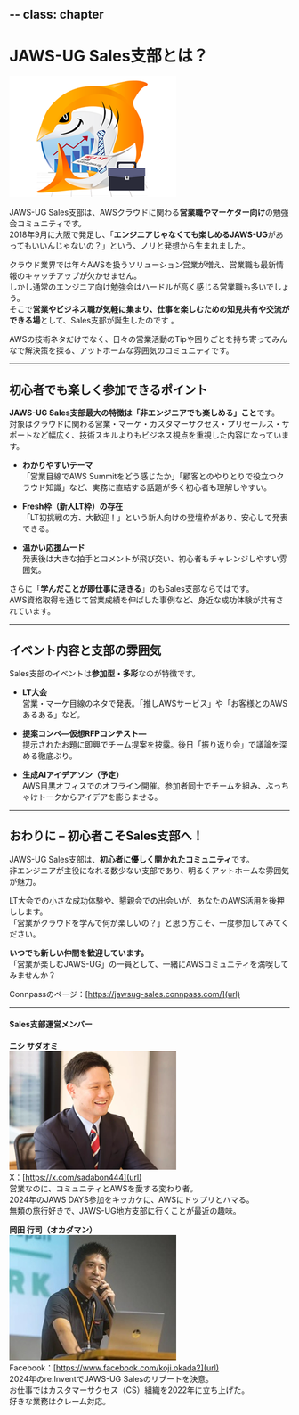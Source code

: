 -- 
class: chapter
---
# JAWS-UG Sales支部とは？
<img src="images/Sales/JAWS-UG Sales.png" />  

JAWS-UG Sales支部は、AWSクラウドに関わる**営業職やマーケター向け**の勉強会コミュニティです。  
2018年9月に大阪で発足し、「**エンジニアじゃなくても楽しめるJAWS-UG**があってもいいんじゃないの？」という、ノリと発想から生まれました。  

クラウド業界では年々AWSを扱うソリューション営業が増え、営業職も最新情報のキャッチアップが欠かせません。  
しかし通常のエンジニア向け勉強会はハードルが高く感じる営業職も多いでしょう。  
そこで**営業やビジネス職が気軽に集まり、仕事を楽しむための知見共有や交流ができる場**として、Sales支部が誕生したのです 。  

AWSの技術ネタだけでなく、日々の営業活動のTipや困りごとを持ち寄ってみんなで解決策を探る、アットホームな雰囲気のコミュニティです。  
  
---

## 初心者でも楽しく参加できるポイント
**JAWS-UG Sales支部最大の特徴は「非エンジニアでも楽しめる」こと**です。  
対象はクラウドに関わる営業・マーケ・カスタマーサクセス・プリセールス・サポートなど幅広く、技術スキルよりもビジネス視点を重視した内容になっています。  

- **わかりやすいテーマ**  
  「営業目線でAWS Summitをどう感じたか」「顧客とのやりとりで役立つクラウド知識」など、実務に直結する話題が多く初心者も理解しやすい。  

- **Fresh枠（新人LT枠）の存在**  
  「LT初挑戦の方、大歓迎！」という新人向けの登壇枠があり、安心して発表できる。  

- **温かい応援ムード**  
  発表後は大きな拍手とコメントが飛び交い、初心者もチャレンジしやすい雰囲気。  

さらに「**学んだことが即仕事に活きる**」のもSales支部ならではです。  
AWS資格取得を通じて営業成績を伸ばした事例など、身近な成功体験が共有されています。  

---

## イベント内容と支部の雰囲気
Sales支部のイベントは**参加型・多彩**なのが特徴です。  

- **LT大会**  
  営業・マーケ目線のネタで発表。「推しAWSサービス」や「お客様とのAWSあるある」など。  

- **提案コンペ―仮想RFPコンテスト―**  
  提示されたお題に即興でチーム提案を披露。後日「振り返り会」で議論を深める徹底ぶり。  

- **生成AIアイデアソン（予定）**  
  AWS目黒オフィスでのオフライン開催。参加者同士でチームを組み、ぶっちゃけトークからアイデアを膨らませる。  

---

## おわりに – 初心者こそSales支部へ！
JAWS-UG Sales支部は、**初心者に優しく開かれたコミュニティ**です。  
非エンジニアが主役になれる数少ない支部であり、明るくアットホームな雰囲気が魅力。  
  
LT大会での小さな成功体験や、懇親会での出会いが、あなたのAWS活用を後押しします。  
「営業がクラウドを学んで何が楽しいの？」と思う方こそ、一度参加してみてください。  

**いつでも新しい仲間を歓迎しています。**  
「営業が楽しむJAWS-UG」の一員として、一緒にAWSコミュニティを満喫してみませんか？  

Connpassのページ：[https://jawsug-sales.connpass.com/](url)  

___

#### Sales支部運営メンバー
**ニシ サダオミ**  
<img src="images/Sales/sadaomi-nishi.png" />  
X：[https://x.com/sadabon444](url)  
営業なのに、コミュニティとAWSを愛する変わり者。  
2024年のJAWS DAYS参加をキッカケに、AWSにドップリとハマる。    
無類の旅行好きで、JAWS-UG地方支部に行くことが最近の趣味。  

**岡田 行司（オカダマン）**  
<img src="images/Sales/okadaman.jpg" />  
Facebook：[https://www.facebook.com/koji.okada2](url)  
2024年のre:InventでJAWS-UG Salesのリブートを決意。  
お仕事ではカスタマーサクセス（CS）組織を2022年に立ち上げた。  
好きな業務はクレーム対応。  
